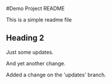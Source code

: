 #Demo Project README

This is a simple readme file

## Heading 2

Just some updates.

And yet another change.

Added a change on the 'updates' branch.

